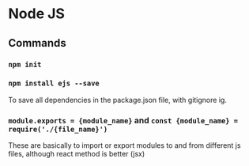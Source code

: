 # Node JS

## Commands

### `npm init`

### `npm install ejs --save`
To save all dependencies in the package.json file, with gitignore ig.

### `module.exports = {module_name}` and `const {module_name} = require('./{file_name}')`
These are basically to import or export modules to and from different js files, although react method is better (jsx)